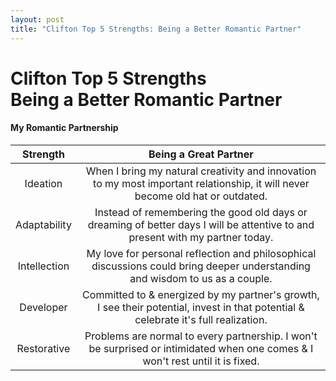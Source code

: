 ```yaml
---
layout: post
title: "Clifton Top 5 Strengths: Being a Better Romantic Partner"
---
```

<head>
  <link rel="stylesheet" href="../assets/css/blogstyles.css">
</head>

# Clifton Top 5 Strengths <br> Being a Better Romantic Partner



#### My Romantic Partnership

Strength | Being a Great Partner |
:------: | :-------------------: |
Ideation | When I bring my natural creativity and innovation to my most important relationship, it will never become old hat or outdated.
Adaptability | Instead of remembering the good old days or dreaming of better days I will be attentive to and present with my partner today.
Intellection | My love for personal reflection and philosophical discussions could bring deeper understanding and wisdom to us as a couple.
Developer | Committed to & energized by my partner's growth, I see their potential, invest in that potential & celebrate it's full realization.
Restorative | Problems are normal to every partnership. I won't be surprised or intimidated when one comes & I won't rest until it is fixed.